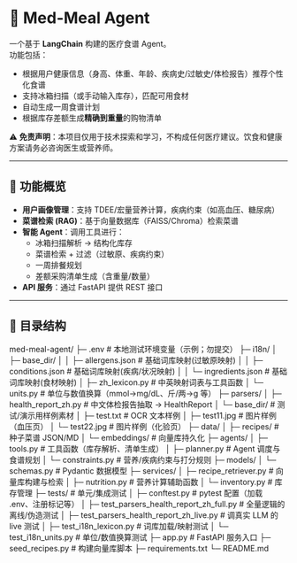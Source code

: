 # 🥗 Med-Meal Agent

一个基于 **LangChain** 构建的医疗食谱 Agent。  
功能包括：  
- 根据用户健康信息（身高、体重、年龄、疾病史/过敏史/体检报告）推荐个性化食谱  
- 支持冰箱扫描（或手动输入库存），匹配可用食材  
- 自动生成一周食谱计划  
- 根据库存差额生成**精确到重量**的购物清单  

⚠️ **免责声明**：本项目仅用于技术探索和学习，不构成任何医疗建议。饮食和健康方案请务必咨询医生或营养师。

---

## 🚀 功能概览
- **用户画像管理**：支持 TDEE/宏量营养计算，疾病约束（如高血压、糖尿病）  
- **菜谱检索 (RAG)**：基于向量数据库（FAISS/Chroma）检索菜谱  
- **智能 Agent**：调用工具进行：
  - 冰箱扫描解析 → 结构化库存
  - 菜谱检索 + 过滤（过敏原、疾病约束）
  - 一周排餐规划
  - 差额采购清单生成（含重量/数量）
- **API 服务**：通过 FastAPI 提供 REST 接口

---

## 📂 目录结构

med-meal-agent/
├─ .env                                      # 本地测试环境变量（示例；勿提交）
├─ i18n/
│  ├─ base_dir/
│  │  ├─ allergens.json                      # 基础词库映射(过敏原映射)
│  │  ├─ conditions.json                     # 基础词库映射(疾病/状况映射)
│  │  └─ ingredients.json                    # 基础词库映射(食材映射)
│  ├─ zh_lexicon.py                          # 中英映射词表与工具函数
│  └─ units.py                               # 单位与数值换算（mmol→mg/dL、斤/两→g 等）
├─ parsers/
│  ├─ health_report_zh.py                    # 中文体检报告抽取 → HealthReport
│  └─ base_dir/                              # 测试/演示用样例素材
│     ├─ test.txt                            # OCR 文本样例
│     ├─ test11.jpg                          # 图片样例（血压页）
│     └─ test22.jpg                          # 图片样例（化验页）
├─ data/
│  ├─ recipes/                               # 种子菜谱 JSON/MD
│  └─ embeddings/                            # 向量库持久化
├─ agents/
│  ├─ tools.py                               # 工具函数（库存解析、清单生成）
│  ├─ planner.py                             # Agent 调度与食谱规划
│  └─ constraints.py                         # 营养/疾病约束与打分规则
├─ models/
│  └─ schemas.py                             # Pydantic 数据模型
├─ services/
│  ├─ recipe_retriever.py                    # 向量库构建与检索
│  ├─ nutrition.py                           # 营养计算辅助函数
│  └─ inventory.py                           # 库存管理
├─ tests/                                    # 单元/集成测试
│  ├─ conftest.py                            # pytest 配置（加载 .env、注册标记等）
│  ├─ test_parsers_health_report_zh_full.py  # 全量逻辑的离线/伪造测试
│  ├─ test_parsers_health_report_zh_live.py  # 调真实 LLM 的 live 测试
│  ├─ test_i18n_lexicon.py                   # 词库加载/映射测试
│  └─ test_i18n_units.py                     # 单位/数值换算测试
├─ app.py                                    # FastAPI 服务入口
├─ seed_recipes.py                           # 构建向量库脚本
├─ requirements.txt
└─ README.md
